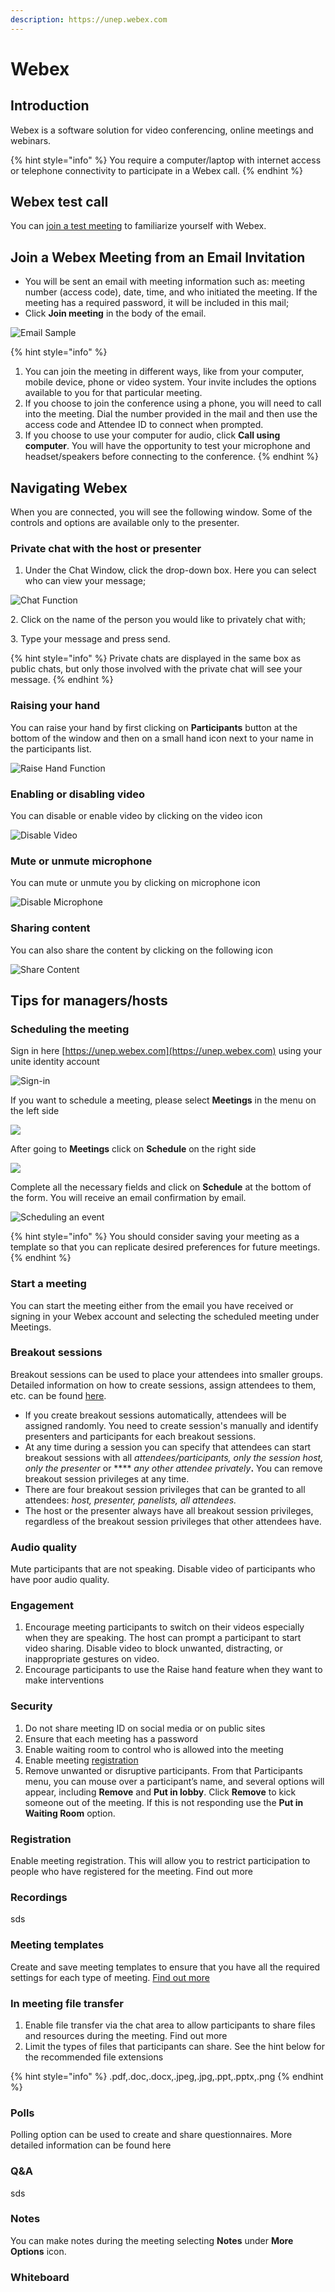 ```yaml
---
description: https://unep.webex.com
---
```


# Webex

## Introduction

Webex is a software solution for video conferencing, online meetings and webinars.&#x20;

{% hint style="info" %}
You require a computer/laptop with internet access or telephone connectivity to participate in a Webex call.
{% endhint %}

## Webex test call

You can [join a test meeting](https://www.webex.com/test-meeting.html/) to familiarize yourself with Webex.&#x20;

## Join a Webex Meeting from an Email Invitation&#x20;

* You will be sent an email with meeting information such as: meeting number (access code), date, time, and who initiated the meeting. If the meeting has a required password, it will be included in this mail;
* Click **Join meeting** in the body of the email.

![Email Sample](<../.gitbook/assets/Join meeting corrected.png>)

{% hint style="info" %}
1. You can join the meeting in different ways, like from your computer, mobile device, phone or video system. Your invite includes the options available to you for that particular meeting.  &#x20;
2. If you choose to join the conference using a phone, you will need to call into the meeting. Dial the number provided in the mail and then use the access code and Attendee ID to connect when prompted.
3. If you choose to use your computer for audio, click **Call using computer**. You will have the opportunity to test your microphone and headset/speakers before connecting to the conference.
{% endhint %}

## Navigating Webex

When you are connected, you will see the following window. Some of the controls and options are available only to the presenter.&#x20;

### **Private chat with the host or presenter**

1. Under the Chat Window, click the drop-down box. Here you can select who can view your message;

![Chat Function](../.gitbook/assets/Chat.png)

2\. Click on the name of the person you would like to privately chat with;

3\. Type your message and press send.

{% hint style="info" %}
Private chats are displayed in the same box as public chats, but only those involved with the private chat will see your message.&#x20;
{% endhint %}

### Raising your hand

You can raise your hand by first clicking on **Participants** button at the bottom of the window and then on a small hand icon next to your name in the participants list. &#x20;

![Raise Hand Function](../.gitbook/assets/Participants.png)

### Enabling or disabling video

You can disable or enable video by clicking on the video icon

![Disable Video](../.gitbook/assets/Videocamera.png)

### Mute or unmute microphone

You can mute or unmute you by clicking on microphone icon

![Disable Microphone](../.gitbook/assets/microphone.png)

### Sharing content

You can also share the content by clicking on the following icon

![Share Content](<../.gitbook/assets/Content sharing.png>)

## Tips for managers/hosts

### Scheduling the meeting

Sign in here  [https://unep.webex.com](https://unep.webex.com) using your unite identity account

![Sign-in ](<../.gitbook/assets/Sign in hosts.png>)

If you want to schedule a meeting, please select **Meetings** in the menu on the left side&#x20;

![](../.gitbook/assets/Meeting.png)

After going to **Meetings** click on **Schedule** on the right side

![](<../.gitbook/assets/Scheduleameeting last.png>)

Complete all the necessary fields and click on **Schedule** at the bottom of the form. You will receive an email confirmation by email.

![Scheduling an event](<../.gitbook/assets/schdule meeting registration form.png>)

{% hint style="info" %}
You should consider saving your meeting as a template so that you can replicate desired preferences for future meetings.
{% endhint %}

### Start a meeting

You can start the meeting either from the email you have received or signing in your Webex account and selecting the scheduled meeting under Meetings.

### Breakout sessions

Breakout sessions can be used to place your attendees into smaller groups. Detailed information on how to create sessions, assign attendees to them, etc. can be found [here](https://help.webex.com/en-us/8cckd2/Manage-Breakout-Sessions-in-Cisco-Webex-Training).

* If you create breakout sessions automatically, attendees will be assigned randomly. You need to create session's manually and identify presenters and participants for each breakout sessions.
* At any time during a session you can specify that attendees can start breakout sessions with all _attendees/participants, only the session host, only the presenter_ or **** _any other attendee privately_**.** You can remove breakout session privileges at any time.
* There are four breakout session privileges that can be granted to all attendees: _host, presenter, panelists, all attendees._
* The host or the presenter always have all breakout session privileges, regardless of the breakout session privileges that other attendees have.&#x20;

### Audio quality

Mute participants that are not speaking. Disable video of participants who have poor audio quality.

### Engagement

1. Encourage meeting participants to switch on their videos especially when they are speaking. The host can prompt a participant to start video sharing. Disable video to block unwanted, distracting, or inappropriate gestures on video.
2. Encourage participants to use the Raise hand feature when they want to make interventions

### Security

1. Do not share meeting ID on social media or on public sites
2. Ensure that each meeting has a password
3. Enable waiting room to control who is allowed into the meeting
4. Enable meeting [registration](https://ict.ipbes.net/video-teleconferencing/webex#registration)
5. Remove unwanted or disruptive participants. From that Participants menu, you can mouse over a participant’s name, and several options will appear, including **Remove** and **Put in lobby**. Click **Remove** to kick someone out of the meeting. If this is not responding use the **Put in Waiting Room** option.

### Registration

Enable meeting registration. This will allow you to restrict participation to people who have registered for the meeting. Find out more

### Recordings

sds

### Meeting templates

Create and save meeting templates to ensure that you have all the required settings for each type of meeting. [Find out more](https://ict.ipbes.net/video-teleconferencing/webex#scheduling-the-meeting)

### In meeting file transfer

1. Enable file transfer via the chat area to allow participants to share files and resources during the meeting. Find out more
2. Limit the types of files that participants can share.  See the hint below for the recommended file extensions

{% hint style="info" %}
.pdf,.doc,.docx,.jpeg,.jpg,.ppt,.pptx,.png
{% endhint %}

### Polls

Polling option can be used to create and share questionnaires. More detailed information can be found here

### Q\&A

sds

### Notes

You can make notes during the meeting selecting **Notes** under **More Options** icon.

### Whiteboard

